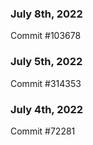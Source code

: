 ### July 8th, 2022

Commit #103678

### July 5th, 2022

Commit #314353


### July 4th, 2022

Commit #72281
